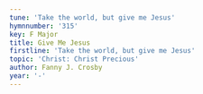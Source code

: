 ```yaml
---
tune: 'Take the world, but give me Jesus'
hymnnumber: '315'
key: F Major
title: Give Me Jesus
firstline: 'Take the world, but give me Jesus'
topic: 'Christ: Christ Precious'
author: Fanny J. Crosby
year: '-'
---
```


